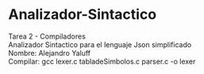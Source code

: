 # Analizador-Sintactico
Tarea 2 - Compiladores <br />
Analizador Sintactico para el lenguaje Json simplificado <br />
Nombre: Alejandro Yaluff <br />
Compilar: gcc lexer.c tabladeSimbolos.c parser.c -o lexer
